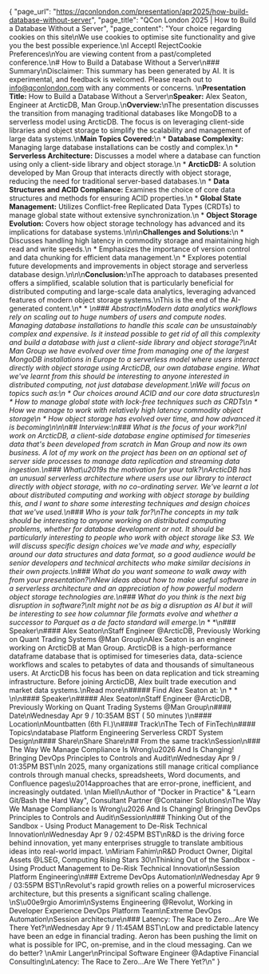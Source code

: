 {
    "page_url": "https://qconlondon.com/presentation/apr2025/how-build-database-without-server",
    "page_title": "QCon London 2025 | How to Build a Database Without a Server",
    "page_content": "Your choice regarding cookies on this site\nWe use cookies to optimise site functionality and give you the best possible experience.\nI AcceptI RejectCookie Preferences\nYou are viewing content from a past/completed conference.\n# How to Build a Database Without a Server\n### Summary\nDisclaimer: This summary has been generated by AI. It is experimental, and feedback is welcomed. Please reach out to info@qconlondon.com with any comments or concerns. \n**Presentation Title:** How to Build a Database Without a Server\n**Speaker:** Alex Seaton, Engineer at ArcticDB, Man Group.\n**Overview:**\nThe presentation discusses the transition from managing traditional databases like MongoDB to a serverless model using ArcticDB. The focus is on leveraging client-side libraries and object storage to simplify the scalability and management of large data systems.\n**Main Topics Covered:**\n  * **Database Complexity:** Managing large database installations can be costly and complex.\n  * **Serverless Architecture:** Discusses a model where a database can function using only a client-side library and object storage.\n  * **ArcticDB:** A solution developed by Man Group that interacts directly with object storage, reducing the need for traditional server-based databases.\n  * **Data Structures and ACID Compliance:** Examines the choice of core data structures and methods for ensuring ACID properties.\n  * **Global State Management:** Utilizes Conflict-free Replicated Data Types (CRDTs) to manage global state without extensive synchronization.\n  * **Object Storage Evolution:** Covers how object storage technology has advanced and its implications for database systems.\n\n\n**Challenges and Solutions:**\n  * Discusses handling high latency in commodity storage and maintaining high read and write speeds.\n  * Emphasizes the importance of version control and data chunking for efficient data management.\n  * Explores potential future developments and improvements in object storage and serverless database design.\n\n\n**Conclusion:**\nThe approach to databases presented offers a simplified, scalable solution that is particularly beneficial for distributed computing and large-scale data analytics, leveraging advanced features of modern object storage systems.\nThis is the end of the AI-generated content.\n* * *\n### Abstract\nModern data analytics workflows rely on scaling out to huge numbers of users and compute nodes. Managing database installations to handle this scale can be unsustainably complex and expensive. Is it instead possible to get rid of all this complexity and build a database with just a client-side library and object storage?\nAt Man Group we have evolved over time from managing one of the largest MongoDB installations in Europe to a serverless model where users interact directly with object storage using ArcticDB, our own database engine. What we've learnt from this should be interesting to anyone interested in distributed computing, not just database development.\nWe will focus on topics such as:\n  * Our choices around ACID and our core data structures\n  * How to manage global state with lock-free techniques such as CRDTs\n  * How we manage to work with relatively high latency commodity object storage\n  * How object storage has evolved over time, and how advanced it is becoming\n\n\n## Interview:\n### What is the focus of your work?\nI work on ArcticDB, a client-side database engine optimised for timeseries data that's been developed from scratch in Man Group and now its own business. A lot of my work on the project has been on an optional set of server side processes to manage data replication and streaming data ingestion.\n### What\u2019s the motivation for your talk?\nArcticDB has an unusual serverless architecture where users use our library to interact directly with object storage, with no co-ordinating server. We've learnt a lot about distributed computing and working with object storage by building this, and I want to share some interesting techniques and design choices that we've used.\n### Who is your talk for?\nThe concepts in my talk should be interesting to anyone working on distributed computing problems, whether for database development or not. It should be particularly interesting to people who work with object storage like S3. We will discuss specific design choices we've made and why, especially around our data structures and data format, so a good audience would be senior developers and technical architects who make similar decisions in their own projects.\n### What do you want someone to walk away with from your presentation?\nNew ideas about how to make useful software in a serverless architecture and an appreciation of how powerful modern object storage technologies are.\n### What do you think is the next big disruption in software?\nIt might not be as big a disruption as AI but it will be interesting to see how columnar file formats evolve and whether a successor to Parquet as a de facto standard will emerge.\n* * *\n### Speaker\n#### Alex Seaton\nStaff Engineer @ArcticDB, Previously Working on Quant Trading Systems @Man Group\nAlex Seaton is an engineer working on ArcticDB at Man Group. ArcticDB is a high-performance dataframe database that is optimised for timeseries data, data-science workflows and scales to petabytes of data and thousands of simultaneous users. At ArcticDB his focus has been on data replication and tick streaming infrastructure. Before joining ArcticDB, Alex built trade execution and market data systems.\nRead more\n#####  Find Alex Seaton at: \n  *   * \n\n#### Speaker\n##### Alex Seaton\nStaff Engineer @ArcticDB, Previously Working on Quant Trading Systems @Man Group\n#### Date\nWednesday Apr 9 / 10:35AM BST ( 50 minutes )\n#### Location\nMountbatten (6th Fl.)\n#### Track\nThe Tech of FinTech\n#### Topics\ndatabase Platform Engineering Serverless CRDT System Design\n#### Share\nShare Share\n## From the same track\nSession\n### The Way We Manage Compliance Is Wrong\u2026 And Is Changing! Bringing DevOps Principles to Controls and Audit\nWednesday Apr 9 / 01:35PM BST\nIn 2025, many organizations still manage critical compliance controls through manual checks, spreadsheets, Word documents, and Confluence pages\u2014approaches that are error-prone, inefficient, and increasingly outdated. \nIan Miell\nAuthor of \"Docker in Practice\" & \"Learn Git/Bash the Hard Way\", Consultant Partner @Container Solutions\nThe Way We Manage Compliance Is Wrong\u2026 And Is Changing! Bringing DevOps Principles to Controls and Audit\nSession\n### Thinking Out of the Sandbox - Using Product Management to De-Risk Technical Innovation\nWednesday Apr 9 / 02:45PM BST\nR&amp;D is the driving force behind innovation, yet many enterprises struggle to translate ambitious ideas into real-world impact. \nMiriam Fahim\nR&D Product Owner, Digital Assets @LSEG, Computing Rising Stars 30\nThinking Out of the Sandbox - Using Product Management to De-Risk Technical Innovation\nSession Platform Engineering\n### Extreme DevOps Automation\nWednesday Apr 9 / 03:55PM BST\nRevolut's rapid growth relies on a powerful microservices architecture, but this presents a significant scaling challenge. \nS\u00e9rgio Amorim\nSystems Engineering @Revolut, Working in Developer Experience DevOps Platform Team\nExtreme DevOps Automation\nSession architecture\n### Latency: The Race to Zero...Are We There Yet?\nWednesday Apr 9 / 11:45AM BST\nLow and predictable latency have been an edge in financial trading. Aeron has been pushing the limit on what is possible for IPC, on-premise, and in the cloud messaging. Can we do better? \nAmir Langer\nPrincipal Software Engineer @Adaptive Financial Consulting\nLatency: The Race to Zero...Are We There Yet?\n"
}